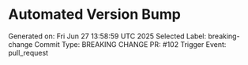 # Automated Version Bump
Generated on: Fri Jun 27 13:58:59 UTC 2025
Selected Label: breaking-change
Commit Type: BREAKING CHANGE
PR: #102
Trigger Event: pull_request
